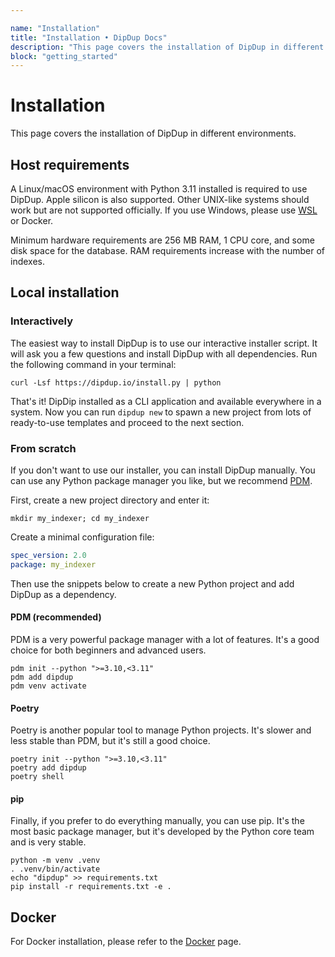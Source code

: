 ```yaml
---

name: "Installation"
title: "Installation • DipDup Docs"
description: "This page covers the installation of DipDup in different environments."
block: "getting_started"
---
```


<!-- TODO: General doc rewrite todo:
1. Quickstart page, found where to move
2. Move FAQ to separate page from to-distribute
3. Add Troubleshooting page
4. Add Built with dipdup page
5. Add Command Line Interface reference
6. Add Config file class reference
7. Add changelog
8. Rethink and add release notes
9. Move license and contribution guide
10. Rest todo's, mostly fix links
 -->

<!-- TODO: MD025/single-title/single-h1: Multiple top-level headings in the same documentmarkdownlintMD025 -->

# Installation

This page covers the installation of DipDup in different environments.

## Host requirements

A Linux/macOS environment with Python 3.11 installed is required to use DipDup. Apple silicon is also supported. Other UNIX-like systems should work but are not supported officially. If you use Windows, please use [WSL](https://docs.microsoft.com/en-us/windows/wsl/about) or Docker.

Minimum hardware requirements are 256 MB RAM, 1 CPU core, and some disk space for the database. RAM requirements increase with the number of indexes.

## Local installation

### Interactively

The easiest way to install DipDup is to use our interactive installer script. It will ask you a few questions and install DipDup with all dependencies. Run the following command in your terminal:

<!-- TODO: Ensure that installer script deploys and works as intended -->

```shell [Terminal]
curl -Lsf https://dipdup.io/install.py | python
```

That's it! DipDip installed as a CLI application and available everywhere in a system. Now you can run `dipdup new` to spawn a new project from lots of ready-to-use templates and proceed to the next section.

### From scratch

If you don't want to use our installer, you can install DipDup manually. You can use any Python package manager you like, but we recommend [PDM](https://pdm.fming.dev/latest/).

First, create a new project directory and enter it:

```shell [Terminal]
mkdir my_indexer; cd my_indexer
```

Create a minimal configuration file:

```yaml [dipdup.yaml]
spec_version: 2.0
package: my_indexer
```

Then use the snippets below to create a new Python project and add DipDup as a dependency.

#### PDM (recommended)

PDM is a very powerful package manager with a lot of features. It's a good choice for both beginners and advanced users.

```shell [Terminal]
pdm init --python ">=3.10,<3.11"
pdm add dipdup
pdm venv activate
```

#### Poetry

Poetry is another popular tool to manage Python projects. It's slower and less stable than PDM, but it's still a good choice.

```shell [Terminal]
poetry init --python ">=3.10,<3.11"
poetry add dipdup
poetry shell
```

#### pip

Finally, if you prefer to do everything manually, you can use pip. It's the most basic package manager, but it's developed by the Python core team and is very stable.

```shell [Terminal]
python -m venv .venv
. .venv/bin/activate
echo "dipdup" >> requirements.txt
pip install -r requirements.txt -e .
```

## Docker

For Docker installation, please refer to the [Docker](../6.deployment/2.docker.md) page.
